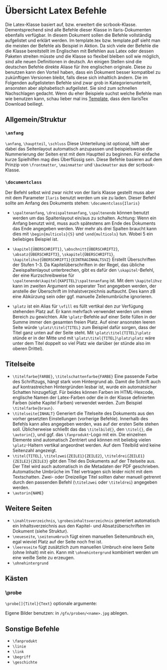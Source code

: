 
# Übersicht Latex Befehle

Die Latex-Klasse basiert auf, bzw. erweitert die scrbook-Klasse. Dementsprechend sind alle Befehle dieser Klasse in Ilaris-Dokumenten ebenfalls verfügbar. In diesem Dokument sollen die Befehle vollständig aufgelistet und erklärt werden. Im template.tex bzw. template.pdf sieht man die meisten der Befehle als Beispiel in Aktion. Da sich viele der Befehle die die Klasse bereitstellt im Englischen mit Befehlen aus Latex oder dessen Paketen streiten müsste und die Klasse
so flexibel bleiben soll wie möglich, sind alle neuen Definitionen in deutsch. An einigen Stellen sind die deutschen Befehle direkte Aliase für ihre englischen originale. Diese zu benutzen kann den Vorteil haben, dass ein Dokument besser kompatibel zu zukünftigen Versionen bleibt, falls diese sich inhaltlich ändern. 
Die im Folgenden aufgelisteten Befehle sind zwar grob in Kategorienunterteilt, ansonsten aber alphabetisch aufgelistet. Sie sind zum schnellen Nachschlagen gedacht. Wenn du eher Beispiele suchst welche Befehle man wie benutzen kann, schau lieber mal ins [Template](https://github.com/Ilaris-Tools/IlarisTex/blob/main/template.tex), dass dem IlarisTex Download beiliegt.

## Allgemein/Struktur

### `\anfang`
`\anfang`, `\hauptteil`, `\schluss` Diese Unterteilung ist optional, hilft aber 
dabei das Seitenlayout automatisch anzupassen und beispielsweise die Nummerierung 
der Seiten erst mit dem Hauptteil zu beginnen. Für einfache kurze Spielhilfen mag dies 
Überflüssig sein. Diese Befehle basieren auf dem Prinzip von 
`\frontmatter`, `\mainmatter` und `\backmatter` aus der scrbook-Klasse.

### `\documentclass`
Der Befehl selbst wird zwar nicht von der Ilaris Klasse gestellt muss aber mit dem 
Parameter `Ilaris` benutzt werden um sie zu laden. Dieser Befehl sollte am Anfang
des Dokuments stehen: `\documentclass{Ilaris}`


- `\spaltenanfang`, `\dreispaltenanfang`, `\spaltenende` können benutzt werden um das Spaltenlayout ein/aus zu schalten. Achtung: Wenn ein Anfang benutzt wird, muss auch spätestens am Ende des Dokuments das Ende angegeben werden. Wer mehr als drei Spalten braucht kann dies mit `\begin{multicols}{5}` und `\end{multicols}` tun. Wobei 5 ein beliebiges Beispiel ist.

- `\kapitel{ÜBERSCHRIFT1}`, `\abschnitt{ÜBERSCHRIFT2}`, `\absatz{ÜBERSCHRIFT3}`, `\skapitel{ÜBERSCHRIFT1}`, `\kapitelihvz{ÜBERSCHRIFT1}{EINTRAGINHALTSVZ}` Erstellt Überschriften der Stufen 1-3. Da Kapitelüberschriften in der Regel, das übliche Zweispaltenlayout unterbrechen, gibt es dafür den `\skapitel`-Befehl, der eine Kurzschreibweise für `\spaltenende\kapitel{KAPITEL}\spaltenanfang` ist. Mit dem `\kapitelihvz` kann im zweiten Argument ein seperater Text angegeben werden, der anstelle der Überschrift im Inhalstverzeichnis auftaucht. Dies kann zB eine Abkürzung sein oder ggf. manuelle Zeilenumbrüche ignorieren.

- `\platz` ist ein Alias für `\vfill` es füllt vertikal den zur Verfügung stehenden Platz auf. Er kann mehrfach verwendet werden um einen Bereich zu gewichten. Alle `\platz`-Befehle auf einer Seite füllen in der Summe immer den gesamten freien Platz. Auf einer ansonsten leeren Seite würde
  `\platz\titel{TITEL}` zum Beispiel dafür sorgen, dass der Titel ganz unten auf der Seite steht. Mit `\platz\titel{TITEL}\platz` stünde er in der Mitte und mit `\platz\titel{TITEL}\platz\platz` wäre unter dem Titel doppelt so viel Platz wie darüber (er stünde also im oberen Drittel).

## Titelseite

- `\titelfarbe{FARBE}`, `\titelschattenfarbe{FARBE}` Eine passende Farbe des Schriftzugs, hängt stark vom Hintergrund ab. Damit die Schrift auch auf kontrastreichen Hintergründen lesbar ist, wurde ein automatsicher Schatten hinzugefügt. Für beides können Farben im HTML-Hexcode, englische Namen der Latex-Farben oder die in der Klasse definierten Farben (siehe Kapitel Farben) verwendet werden. Zum Beispiel `\titelfarbe{braun}`.
- `\titelseite{INHALT}` Generiert die Titelseite des Dokuments aus den vorher gesetzten Einstellungen (vorherige Befehle). Innerhalb des Befehls kann alles angegeben werden, was auf der ersten Seite stehen soll. Üblicherweise schließt das das `\titelbild{}`, den `\titel{}`, die `\autorin{}`, und ggf. das `\fanprodukt`-Logo mit ein. Die einzelnen Elemente sind automatisch Zentriert und können mit beliebig vielen `\platz`-Haltern vertikal angeordnet werden. Auf dem Titelbild wird keine Seitenzahl angezeigt.
- `\titel{TITEL}`, `\titelzwei{ZEILE1}{ZEILE2}`, `\titeldrei{ZEILE1}{ZEILE2}{ZEILE3}` gibt den Titel des Dokuments auf der Titelseite aus. Der Titel wird auch automatisch in die Metadaten der PDF geschrieben. Automatische Umbrüche im Titel vertragen sich leider nicht mit dem Textschatten. Zwei- oder Dreizeilige Titel sollten daher manuell getrennt durch den passenden Befehl (`\titelzwei` oder `\titeldrei`) angegeben werden.
- `\autorin{NAME}`

## Weitere Seiten

- `\inahltsverzeichnis`, `\grobesinhaltsverzeichnis` generiert automatisch ein Inhaltsverzeichnis aus den Kapitel- und Absatzüberschriften im Dokument (siehe Struktur).
- `\neueseite`, `\seitenumbruch` fügt einen manuellen Seitenumbruch ein, egal wieviel Platz auf der Seite noch frei ist.
- `\leereseite` fügt zusätzlich zum manuellen Umbruch eine leere Seite (ohne Inhalt) mit ein. Kann mit `\ohnehintergrund` kombiniert werden um eine weiße Seite zu erzeugen.
- `\ohnehintergrund`


## Kästen

### \probe
`\probe[]{Titel}{Text}`
optionale argumente:

Eigene Bilder benutzen: in `/gfx/proben/<name>.jpg` ablegen.

## Sonstige Befehle

- `\fanprodukt`
- `\linie`
- `\link`
- `\begriff`
- `\geschichte`

